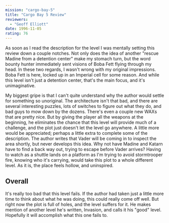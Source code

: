 ```yaml
---
mission: "cargo-bay-5"
title: "Cargo Bay 5 Review"
reviewers: 
  - "Geoff Elliott"
date: 1996-11-05
rating: 76
---
```


As soon as I read the description for the level I was mentally setting this review down a couple notches. Not only does the idea of another "rescue Madine from a detention center" make my stomach turn, but the word bounty hunter immediately sent visions of Boba Fett flying through my head. In these two regards, I wasn't wrong with my original impressions. Boba Fett is here, locked up in an Imperial cell for some reason. And while this level isn't just a detention center, that's the main focus, and it's unimaginative.

My biggest gripe is that I can't quite understand why the author would settle for something so unoriginal. The architecture isn't that bad, and there are several interesting puzzles, lots of switches to figure out what they do, and bad guys to mow down by the dozens. There's even a couple new WAXs that are pretty nice. But by giving the player all the weapons at the beginning, he eliminates the chance that this level will provide much of a challenge, and the plot just doesn't let the level go anywhere. A little more would be appreciated; perhaps a little extra to complete some of the description. The author writes that Vader will be coming in to inspect the area shortly, but never develops this idea. Why not have Madine and Katarn have to find a back way out, trying to escape before Vader arrives? Having to watch as a shuttle lands on a platform as I'm trying to avoid stormtrooper fire, knowing who it's carrying, would take this plot to a whole different level. As it is, the place feels hollow, and uninspired.


## Overall

It's really too bad that this level fails. If the author had taken just a little more time to think about what he was doing, this could really come off well. But right now the plot is full of holes, and the level suffers for it. He makes mention of another level he's written, Invasion, and calls it his "good" level. Hopefully it will accomplish what this one fails to.
